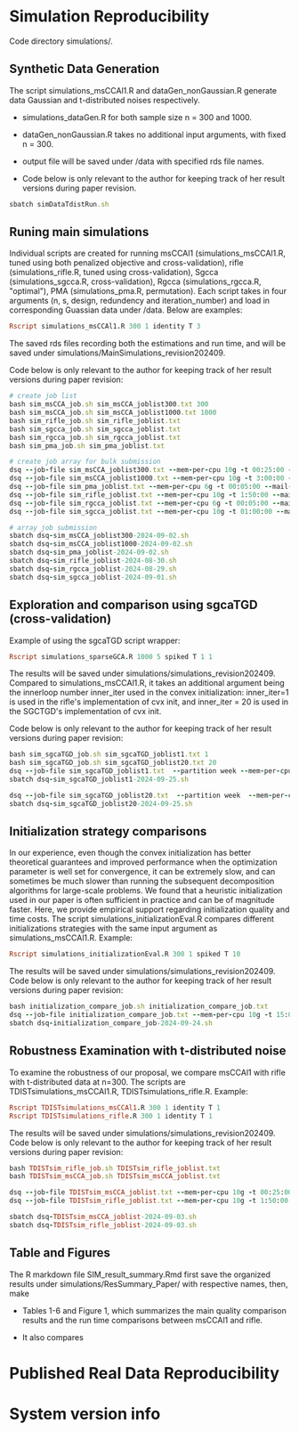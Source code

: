 # Simulation Reproducibility
Code directory simulations/.
## Synthetic Data Generation
The script simulations_msCCAl1.R and dataGen_nonGaussian.R generate data Gaussian and t-distributed noises respectively. 

- simulations_dataGen.R for both sample size n = 300 and 1000.

- dataGen_nonGaussian.R takes no additional input arguments, with fixed n = 300.

- output file will be saved under /data with specified rds file names.

- Code below is only relevant to the author for keeping track of her result versions during paper revision.
```ruby
sbatch simDataTdistRun.sh
```
## Runing main simulations
Individual scripts are created for running msCCAl1 (simulations_msCCAl1.R, tuned using both penalized objective and cross-validation), rifle (simulations_rifle.R, tuned using cross-validation), Sgcca (simulations_sgcca.R, cross-validation), Rgcca (simulations_rgcca.R, "optimal"), PMA (simulations_pma.R, permutation). Each script takes in four arguments (n, s, design, redundency and iteration_number) and load in corresponding Guassian data under /data. Below are examples:
```ruby
Rscript simulations_msCCAl1.R 300 1 identity T 3
```
The saved rds files recording both the estimations and run time, and will be saved under simulations/MainSimulations_revision202409.

Code below is only relevant to the author for keeping track of her result versions during paper revision:
```ruby
# create job list
bash sim_msCCA_job.sh sim_msCCA_joblist300.txt 300
bash sim_msCCA_job.sh sim_msCCA_joblist1000.txt 1000
bash sim_rifle_job.sh sim_rifle_joblist.txt
bash sim_sgcca_job.sh sim_sgcca_joblist.txt
bash sim_rgcca_job.sh sim_rgcca_joblist.txt
bash sim_pma_job.sh sim_pma_joblist.txt

# create job array for bulk submission
dsq --job-file sim_msCCA_joblist300.txt --mem-per-cpu 10g -t 00:25:00 --mail-type ALL
dsq --job-file sim_msCCA_joblist1000.txt --mem-per-cpu 10g -t 3:00:00 --mail-type ALL
dsq --job-file sim_pma_joblist.txt --mem-per-cpu 6g -t 00:05:00 --mail-type ALL
dsq --job-file sim_rifle_joblist.txt --mem-per-cpu 10g -t 1:50:00 --mail-type ALL
dsq --job-file sim_rgcca_joblist.txt --mem-per-cpu 6g -t 00:05:00 --mail-type ALL
dsq --job-file sim_sgcca_joblist.txt --mem-per-cpu 10g -t 01:00:00 --mail-type ALL

# array job submission
sbatch dsq-sim_msCCA_joblist300-2024-09-02.sh
sbatch dsq-sim_msCCA_joblist1000-2024-09-02.sh
sbatch dsq-sim_pma_joblist-2024-09-02.sh
sbatch dsq-sim_rifle_joblist-2024-08-30.sh
sbatch dsq-sim_rgcca_joblist-2024-08-29.sh
sbatch dsq-sim_sgcca_joblist-2024-09-01.sh
```

## Exploration and comparison using sgcaTGD (cross-validation)
Example of using the sgcaTGD script wrapper:
```ruby
Rscript simulations_sparseGCA.R 1000 5 spiked T 1 1
```
The results will be saved under simulations/simulations_revision202409. Compared to simulations_msCCAl1.R, it takes an additional argument being the innerloop number inner_iter used in the convex initialization: inner_iter=1 is used in the rifle's implementation of cvx init, and inner_iter = 20 is used in the SGCTGD's implementation of cvx init.  

Code below is only relevant to the author for keeping track of her result versions during paper revision:
```ruby
bash sim_sgcaTGD_job.sh sim_sgcaTGD_joblist1.txt 1
bash sim_sgcaTGD_job.sh sim_sgcaTGD_joblist20.txt 20
dsq --job-file sim_sgcaTGD_joblist1.txt  --partition week --mem-per-cpu 6g -t 32:00:00 --mail-type ALL
sbatch dsq-sim_sgcaTGD_joblist1-2024-09-25.sh

dsq --job-file sim_sgcaTGD_joblist20.txt  --partition week  --mem-per-cpu 6g -t 48:00:00 --mail-type ALL
sbatch dsq-sim_sgcaTGD_joblist20-2024-09-25.sh
```


## Initialization strategy comparisons
In our experience, even though the  convex initialization has better theoretical guarantees and improved performance when the optimization parameter is well set for convergence, it can be extremely slow, and can sometimes be much slower than running the subsequent decomposition algorithms for large-scale problems. We found that a heuristic initialization used in our paper is often sufficient in practice and can be of magnitude faster. Here, we provide empirical support regarding initialization quality and time costs. The script simulations_initializationEval.R compares different initializations strategies with the same input argument as simulations_msCCAl1.R. Example:
```ruby
Rscript simulations_initializationEval.R 300 1 spiked T 10
```
The results will be saved under simulations/simulations_revision202409. Code below is only relevant to the author for keeping track of her result versions during paper revision:
```ruby
bash initialization_compare_job.sh initialization_compare_job.txt
dsq --job-file initialization_compare_job.txt --mem-per-cpu 10g -t 15:00:00 --mail-type ALL
sbatch dsq-initialization_compare_job-2024-09-24.sh
```
## Robustness Examination with t-distributed noise
To examine the robustness of our proposal, we compare msCCAl1 with rifle with t-distributed data at n=300. The scripts are TDISTsimulations_msCCAl1.R, TDISTsimulations_rifle.R. Example:
```ruby
Rscript TDISTsimulations_msCCAl1.R 300 1 identity T 1
Rscript TDISTsimulations_rifle.R 300 1 identity T 1
```
The results will be saved under simulations/simulations_revision202409. Code below is only relevant to the author for keeping track of her result versions during paper revision:
```ruby
bash TDISTsim_rifle_job.sh TDISTsim_rifle_joblist.txt
bash TDISTsim_msCCA_job.sh TDISTsim_msCCA_joblist.txt

dsq --job-file TDISTsim_msCCA_joblist.txt --mem-per-cpu 10g -t 00:25:00 --mail-type ALL
dsq --job-file TDISTsim_rifle_joblist.txt --mem-per-cpu 10g -t 1:50:00 --mail-type ALL

sbatch dsq-TDISTsim_msCCA_joblist-2024-09-03.sh
sbatch dsq-TDISTsim_rifle_joblist-2024-09-03.sh
```
## Table and Figures
The R markdown file SIM_result_summary.Rmd first save the organized results under simulations/ResSummary_Paper/ with respective names, then, make 

- Tables 1-6 and Figure 1, which summarizes the main quality comparison results and the run time comparisons between msCCAl1 and rifle.

- It also compares 
# Published Real Data Reproducibility




# System version info




